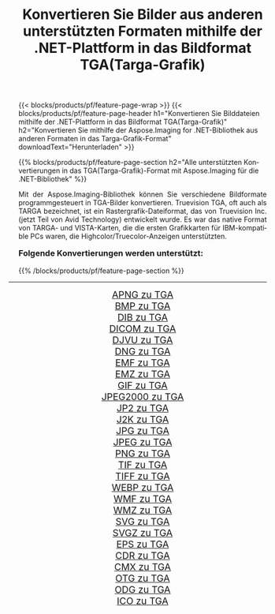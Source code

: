 ﻿---
title: Konvertieren Sie Bilder aus anderen unterstützten Formaten mithilfe der .NET-Plattform in das Bildformat TGA(Targa-Grafik) 
weight: 3920
url: /de/net/conversion/to/tga/ 
lang: de
langdirlevel: 2
locales: zh-hans,ja,it,ru,de,es,fr,nl,id,lt,pl,pt,vi,tr,ko,zh-hant,ar,hi,th,sv,cs,uk,he
description: Mit Aspose.Imaging für die .NET-Bibliothek ist es einfach, von anderen unterstützten Bildformaten in TGA(Targa-Grafik) zu konvertieren
---

{{< blocks/products/pf/feature-page-wrap >}}
{{< blocks/products/pf/feature-page-header h1="Konvertieren Sie Bilddateien mithilfe der .NET-Plattform in das Bildformat TGA(Targa-Grafik)" h2="Konvertieren Sie mithilfe der Aspose.Imaging for .NET-Bibliothek aus anderen Formaten in das Targa-Grafik-Format" downloadText="Herunterladen" >}}


{{% blocks/products/pf/feature-page-section  h2="Alle unterstützten Konvertierungen in das TGA(Targa-Grafik)-Format mit Aspose.Imaging für die .NET-Bibliothek" %}}
<p align=justify>Mit der Aspose.Imaging-Bibliothek können Sie verschiedene Bildformate programmgesteuert in TGA-Bilder konvertieren. Truevision TGA, oft auch als TARGA bezeichnet, ist ein Rastergrafik-Dateiformat, das von Truevision Inc. (jetzt Teil von Avid Technology) entwickelt wurde. Es war das native Format von TARGA- und VISTA-Karten, die die ersten Grafikkarten für IBM-kompatible PCs waren, die Highcolor/Truecolor-Anzeigen unterstützten.</p>
<h3 style="margin-top:16px;">
Folgende Konvertierungen werden unterstützt:
</h3>
{{% /blocks/products/pf/feature-page-section %}}
<div class="container-fluid productfamilypage bg-gray">
    <div class="convertypes bg-gray agp-content section">
        <div class="container">
		<hr style="margin-left:-20px;"/>
		<div class="row other-converters" style="gap: 10px;font-size: 19px;text-align:center;">
		    <div class='col-md-3 other-converter remove-lp remove-rp'><a href="/imaging/de/net/conversion/apng-to-tga/" style="padding:15px;">APNG zu TGA</a></div>
<div class='col-md-3 other-converter remove-lp remove-rp'><a href="/imaging/de/net/conversion/bmp-to-tga/" style="padding:15px;">BMP zu TGA</a></div>
<div class='col-md-3 other-converter remove-lp remove-rp'><a href="/imaging/de/net/conversion/dib-to-tga/" style="padding:15px;">DIB zu TGA</a></div>
<div class='col-md-3 other-converter remove-lp remove-rp'><a href="/imaging/de/net/conversion/dicom-to-tga/" style="padding:15px;">DICOM zu TGA</a></div>
<div class='col-md-3 other-converter remove-lp remove-rp'><a href="/imaging/de/net/conversion/djvu-to-tga/" style="padding:15px;">DJVU zu TGA</a></div>
<div class='col-md-3 other-converter remove-lp remove-rp'><a href="/imaging/de/net/conversion/dng-to-tga/" style="padding:15px;">DNG zu TGA</a></div>
<div class='col-md-3 other-converter remove-lp remove-rp'><a href="/imaging/de/net/conversion/emf-to-tga/" style="padding:15px;">EMF zu TGA</a></div>
<div class='col-md-3 other-converter remove-lp remove-rp'><a href="/imaging/de/net/conversion/emz-to-tga/" style="padding:15px;">EMZ zu TGA</a></div>
<div class='col-md-3 other-converter remove-lp remove-rp'><a href="/imaging/de/net/conversion/gif-to-tga/" style="padding:15px;">GIF zu TGA</a></div>
<div class='col-md-3 other-converter remove-lp remove-rp'><a href="/imaging/de/net/conversion/jpeg2000-to-tga/" style="padding:15px;">JPEG2000 zu TGA</a></div>
<div class='col-md-3 other-converter remove-lp remove-rp'><a href="/imaging/de/net/conversion/jp2-to-tga/" style="padding:15px;">JP2 zu TGA</a></div>
<div class='col-md-3 other-converter remove-lp remove-rp'><a href="/imaging/de/net/conversion/j2k-to-tga/" style="padding:15px;">J2K zu TGA</a></div>
<div class='col-md-3 other-converter remove-lp remove-rp'><a href="/imaging/de/net/conversion/jpg-to-tga/" style="padding:15px;">JPG zu TGA</a></div>
<div class='col-md-3 other-converter remove-lp remove-rp'><a href="/imaging/de/net/conversion/jpeg-to-tga/" style="padding:15px;">JPEG zu TGA</a></div>
<div class='col-md-3 other-converter remove-lp remove-rp'><a href="/imaging/de/net/conversion/png-to-tga/" style="padding:15px;">PNG zu TGA</a></div>
<div class='col-md-3 other-converter remove-lp remove-rp'><a href="/imaging/de/net/conversion/tif-to-tga/" style="padding:15px;">TIF zu TGA</a></div>
<div class='col-md-3 other-converter remove-lp remove-rp'><a href="/imaging/de/net/conversion/tiff-to-tga/" style="padding:15px;">TIFF zu TGA</a></div>
<div class='col-md-3 other-converter remove-lp remove-rp'><a href="/imaging/de/net/conversion/webp-to-tga/" style="padding:15px;">WEBP zu TGA</a></div>
<div class='col-md-3 other-converter remove-lp remove-rp'><a href="/imaging/de/net/conversion/wmf-to-tga/" style="padding:15px;">WMF zu TGA</a></div>
<div class='col-md-3 other-converter remove-lp remove-rp'><a href="/imaging/de/net/conversion/wmz-to-tga/" style="padding:15px;">WMZ zu TGA</a></div>
<div class='col-md-3 other-converter remove-lp remove-rp'><a href="/imaging/de/net/conversion/svg-to-tga/" style="padding:15px;">SVG zu TGA</a></div>
<div class='col-md-3 other-converter remove-lp remove-rp'><a href="/imaging/de/net/conversion/svgz-to-tga/" style="padding:15px;">SVGZ zu TGA</a></div>
<div class='col-md-3 other-converter remove-lp remove-rp'><a href="/imaging/de/net/conversion/eps-to-tga/" style="padding:15px;">EPS zu TGA</a></div>
<div class='col-md-3 other-converter remove-lp remove-rp'><a href="/imaging/de/net/conversion/cdr-to-tga/" style="padding:15px;">CDR zu TGA</a></div>
<div class='col-md-3 other-converter remove-lp remove-rp'><a href="/imaging/de/net/conversion/cmx-to-tga/" style="padding:15px;">CMX zu TGA</a></div>
<div class='col-md-3 other-converter remove-lp remove-rp'><a href="/imaging/de/net/conversion/otg-to-tga/" style="padding:15px;">OTG zu TGA</a></div>
<div class='col-md-3 other-converter remove-lp remove-rp'><a href="/imaging/de/net/conversion/odg-to-tga/" style="padding:15px;">ODG zu TGA</a></div>
<div class='col-md-3 other-converter remove-lp remove-rp'><a href="/imaging/de/net/conversion/ico-to-tga/" style="padding:15px;">ICO zu TGA</a></div>
                </div>
        </div>
    </div>
</div>
<br/>

